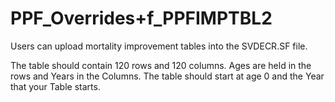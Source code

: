 # PPF\_Overrides+f\_PPFIMPTBL2

Users can upload mortality improvement tables into the SVDECR.SF file.

The table should contain 120 rows and 120 columns. Ages are held in the
rows and Years in the Columns. The table should start at age 0 and the
Year that your Table starts.
